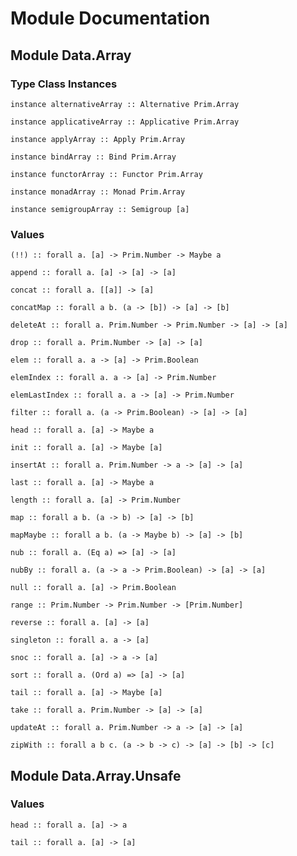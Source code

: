 # Module Documentation

## Module Data.Array

### Type Class Instances

    instance alternativeArray :: Alternative Prim.Array

    instance applicativeArray :: Applicative Prim.Array

    instance applyArray :: Apply Prim.Array

    instance bindArray :: Bind Prim.Array

    instance functorArray :: Functor Prim.Array

    instance monadArray :: Monad Prim.Array

    instance semigroupArray :: Semigroup [a]


### Values

    (!!) :: forall a. [a] -> Prim.Number -> Maybe a

    append :: forall a. [a] -> [a] -> [a]

    concat :: forall a. [[a]] -> [a]

    concatMap :: forall a b. (a -> [b]) -> [a] -> [b]

    deleteAt :: forall a. Prim.Number -> Prim.Number -> [a] -> [a]

    drop :: forall a. Prim.Number -> [a] -> [a]

    elem :: forall a. a -> [a] -> Prim.Boolean

    elemIndex :: forall a. a -> [a] -> Prim.Number

    elemLastIndex :: forall a. a -> [a] -> Prim.Number

    filter :: forall a. (a -> Prim.Boolean) -> [a] -> [a]

    head :: forall a. [a] -> Maybe a

    init :: forall a. [a] -> Maybe [a]

    insertAt :: forall a. Prim.Number -> a -> [a] -> [a]

    last :: forall a. [a] -> Maybe a

    length :: forall a. [a] -> Prim.Number

    map :: forall a b. (a -> b) -> [a] -> [b]

    mapMaybe :: forall a b. (a -> Maybe b) -> [a] -> [b]

    nub :: forall a. (Eq a) => [a] -> [a]

    nubBy :: forall a. (a -> a -> Prim.Boolean) -> [a] -> [a]

    null :: forall a. [a] -> Prim.Boolean

    range :: Prim.Number -> Prim.Number -> [Prim.Number]

    reverse :: forall a. [a] -> [a]

    singleton :: forall a. a -> [a]

    snoc :: forall a. [a] -> a -> [a]

    sort :: forall a. (Ord a) => [a] -> [a]

    tail :: forall a. [a] -> Maybe [a]

    take :: forall a. Prim.Number -> [a] -> [a]

    updateAt :: forall a. Prim.Number -> a -> [a] -> [a]

    zipWith :: forall a b c. (a -> b -> c) -> [a] -> [b] -> [c]


## Module Data.Array.Unsafe

### Values

    head :: forall a. [a] -> a

    tail :: forall a. [a] -> [a]